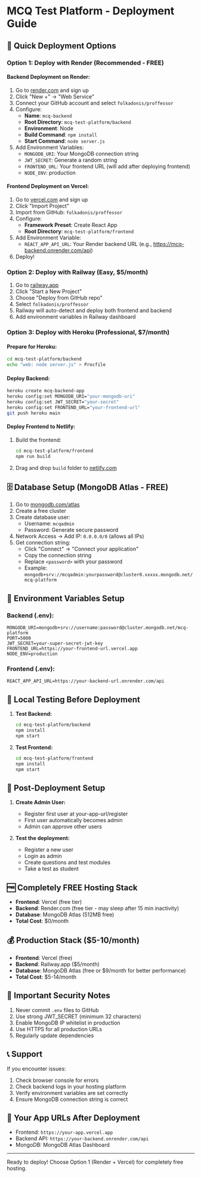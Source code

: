 # MCQ Test Platform - Deployment Guide

## 🚀 Quick Deployment Options

### Option 1: Deploy with Render (Recommended - FREE)

#### Backend Deployment on Render:
1. Go to [render.com](https://render.com) and sign up
2. Click "New +" → "Web Service"
3. Connect your GitHub account and select `folkadonis/proffessor`
4. Configure:
   - **Name**: `mcq-backend`
   - **Root Directory**: `mcq-test-platform/backend`
   - **Environment**: Node
   - **Build Command**: `npm install`
   - **Start Command**: `node server.js`
5. Add Environment Variables:
   - `MONGODB_URI`: Your MongoDB connection string
   - `JWT_SECRET`: Generate a random string
   - `FRONTEND_URL`: Your frontend URL (will add after deploying frontend)
   - `NODE_ENV`: production

#### Frontend Deployment on Vercel:
1. Go to [vercel.com](https://vercel.com) and sign up
2. Click "Import Project"
3. Import from GitHub: `folkadonis/proffessor`
4. Configure:
   - **Framework Preset**: Create React App
   - **Root Directory**: `mcq-test-platform/frontend`
5. Add Environment Variable:
   - `REACT_APP_API_URL`: Your Render backend URL (e.g., https://mcq-backend.onrender.com/api)
6. Deploy!

### Option 2: Deploy with Railway (Easy, $5/month)

1. Go to [railway.app](https://railway.app)
2. Click "Start a New Project"
3. Choose "Deploy from GitHub repo"
4. Select `folkadonis/proffessor`
5. Railway will auto-detect and deploy both frontend and backend
6. Add environment variables in Railway dashboard

### Option 3: Deploy with Heroku (Professional, $7/month)

#### Prepare for Heroku:
```bash
cd mcq-test-platform/backend
echo "web: node server.js" > Procfile
```

#### Deploy Backend:
```bash
heroku create mcq-backend-app
heroku config:set MONGODB_URI="your-mongodb-uri"
heroku config:set JWT_SECRET="your-secret"
heroku config:set FRONTEND_URL="your-frontend-url"
git push heroku main
```

#### Deploy Frontend to Netlify:
1. Build the frontend:
   ```bash
   cd mcq-test-platform/frontend
   npm run build
   ```
2. Drag and drop `build` folder to [netlify.com](https://netlify.com)

## 🗄️ Database Setup (MongoDB Atlas - FREE)

1. Go to [mongodb.com/atlas](https://www.mongodb.com/atlas)
2. Create a free cluster
3. Create database user:
   - Username: `mcqadmin`
   - Password: Generate secure password
4. Network Access → Add IP: `0.0.0.0/0` (allows all IPs)
5. Get connection string:
   - Click "Connect" → "Connect your application"
   - Copy the connection string
   - Replace `<password>` with your password
   - Example: `mongodb+srv://mcqadmin:yourpassword@cluster0.xxxxx.mongodb.net/mcq-platform`

## 📝 Environment Variables Setup

### Backend (.env):
```env
MONGODB_URI=mongodb+srv://username:password@cluster.mongodb.net/mcq-platform
PORT=5000
JWT_SECRET=your-super-secret-jwt-key
FRONTEND_URL=https://your-frontend-url.vercel.app
NODE_ENV=production
```

### Frontend (.env):
```env
REACT_APP_API_URL=https://your-backend-url.onrender.com/api
```

## 🔧 Local Testing Before Deployment

1. **Test Backend:**
   ```bash
   cd mcq-test-platform/backend
   npm install
   npm start
   ```

2. **Test Frontend:**
   ```bash
   cd mcq-test-platform/frontend
   npm install
   npm start
   ```

## 📱 Post-Deployment Setup

1. **Create Admin User:**
   - Register first user at your-app-url/register
   - First user automatically becomes admin
   - Admin can approve other users

2. **Test the deployment:**
   - Register a new user
   - Login as admin
   - Create questions and test modules
   - Take a test as student

## 🆓 Completely FREE Hosting Stack

- **Frontend**: Vercel (free tier)
- **Backend**: Render.com (free tier - may sleep after 15 min inactivity)
- **Database**: MongoDB Atlas (512MB free)
- **Total Cost**: $0/month

## 💰 Production Stack ($5-10/month)

- **Frontend**: Vercel (free)
- **Backend**: Railway.app ($5/month)
- **Database**: MongoDB Atlas (free or $9/month for better performance)
- **Total Cost**: $5-14/month

## 🚨 Important Security Notes

1. Never commit `.env` files to GitHub
2. Use strong JWT_SECRET (minimum 32 characters)
3. Enable MongoDB IP whitelist in production
4. Use HTTPS for all production URLs
5. Regularly update dependencies

## 📞 Support

If you encounter issues:
1. Check browser console for errors
2. Check backend logs in your hosting platform
3. Verify environment variables are set correctly
4. Ensure MongoDB connection string is correct

## 🎉 Your App URLs After Deployment

- Frontend: `https://your-app.vercel.app`
- Backend API: `https://your-backend.onrender.com/api`
- MongoDB: MongoDB Atlas Dashboard

---
Ready to deploy! Choose Option 1 (Render + Vercel) for completely free hosting.